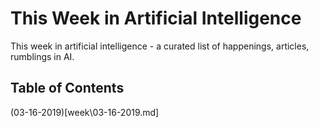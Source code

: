 #  This Week in Artificial Intelligence
This week in artificial intelligence - a curated list of happenings, articles, rumblings in AI.


## Table of Contents
(03-16-2019)[week\03-16-2019.md]